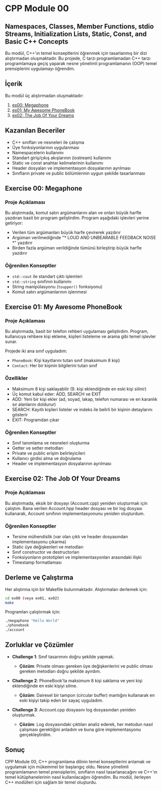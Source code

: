# CPP Module 00

## Namespaces, Classes, Member Functions, stdio Streams, Initialization Lists, Static, Const, and Basic C++ Concepts

Bu modül, C++'ın temel konseptlerini öğrenmek için tasarlanmış bir dizi alıştırmadan oluşmaktadır. Bu projede, C tarzı programlamadan C++ tarzı programlamaya geçiş yaparak nesne yönelimli programlamanın (OOP) temel prensiplerini uygulamayı öğrendim.

## İçerik

Bu modül üç alıştırmadan oluşmaktadır:

1. [ex00: Megaphone](#exercise-00-megaphone)
2. [ex01: My Awesome PhoneBook](#exercise-01-my-awesome-phonebook)
3. [ex02: The Job Of Your Dreams](#exercise-02-the-job-of-your-dreams)

## Kazanılan Beceriler

- C++ sınıfları ve nesneleri ile çalışma
- Üye fonksiyonlarının uygulanması
- Namespacelerin kullanımı
- Standart giriş/çıkış akışlarının (iostream) kullanımı
- Static ve const anahtar kelimelerinin kullanımı
- Header dosyaları ve implementasyon dosyalarının ayrılması
- Sınıfların private ve public bölümlerinin uygun şekilde tasarlanması

## Exercise 00: Megaphone

### Proje Açıklaması

Bu alıştırmada, komut satırı argümanlarını alan ve onları büyük harfle yazdıran basit bir program geliştirdim. Program aşağıdaki işlevleri yerine getiriyor:

- Verilen tüm argümanları büyük harfe çevirerek yazdırır
- Argüman verilmediğinde "* LOUD AND UNBEARABLE FEEDBACK NOISE *" yazdırır
- Birden fazla argüman verildiğinde tümünü birleştirip büyük harfle yazdırır

### Öğrenilen Konseptler

- `std::cout` ile standart çıktı işlemleri
- `std::string` sınıfının kullanımı
- String manipülasyonu (`toupper()` fonksiyonu)
- Komut satırı argümanlarının işlenmesi

## Exercise 01: My Awesome PhoneBook

### Proje Açıklaması

Bu alıştırmada, basit bir telefon rehberi uygulaması geliştirdim. Program, kullanıcıya rehbere kişi ekleme, kişileri listeleme ve arama gibi temel işlevler sunar.

Projede iki ana sınıf uyguladım:
- `PhoneBook`: Kişi kayıtlarını tutan sınıf (maksimum 8 kişi)
- `Contact`: Her bir kişinin bilgilerini tutan sınıf

### Özellikler

- Maksimum 8 kişi saklayabilir (9. kişi eklendiğinde en eski kişi silinir)
- Üç komut kabul eder: ADD, SEARCH ve EXIT
- ADD: Yeni bir kişi ekler (ad, soyad, lakap, telefon numarası ve en karanlık sır alanlarını doldurur)
- SEARCH: Kayıtlı kişileri listeler ve indeks ile belirli bir kişinin detaylarını gösterir
- EXIT: Programdan çıkar

### Öğrenilen Konseptler

- Sınıf tanımlama ve nesneleri oluşturma
- Getter ve setter metodları
- Private ve public erişim belirleyicileri
- Kullanıcı girdisi alma ve doğrulama
- Header ve implementasyon dosyalarının ayrılması

## Exercise 02: The Job Of Your Dreams

### Proje Açıklaması

Bu alıştırmada, eksik bir dosyayı (Account.cpp) yeniden oluşturmak için çalıştım. Bana verilen Account.hpp header dosyası ve bir log dosyası kullanarak, Account sınıfının implementasyonunu yeniden oluşturdum.

### Öğrenilen Konseptler

- Tersine mühendislik (var olan çıktı ve header dosyasından implementasyonu çıkarma)
- Static üye değişkenleri ve metodları
- Sınıf constructor ve destructorları
- Fonksiyonların prototipleri ve implementasyonları arasındaki ilişki
- Timestamp formatlaması

## Derleme ve Çalıştırma

Her alıştırma için bir Makefile bulunmaktadır. Alıştırmaları derlemek için:

```bash
cd ex00 (veya ex01, ex02)
make
```

Programları çalıştırmak için:

```bash
./megaphone "Hello World"
./phonebook
./account
```

## Zorluklar ve Çözümler

- **Challenge 1**: Sınıf tasarımını doğru şekilde yapmak.
  - **Çözüm**: Private olması gereken üye değişkenlerini ve public olması gereken metodları doğru şekilde ayırdım.

- **Challenge 2**: PhoneBook'ta maksimum 8 kişi saklama ve yeni kişi eklendiğinde en eski kişiyi silme.
  - **Çözüm**: Dairesel bir tampon (circular buffer) mantığını kullanarak en eski kişiyi takip eden bir sayaç uyguladım.

- **Challenge 3**: Account.cpp dosyasını log dosyasından yeniden oluşturmak.
  - **Çözüm**: Log dosyasındaki çıktıları analiz ederek, her metodun nasıl çalışması gerektiğini anladım ve buna göre implementasyonu gerçekleştirdim.

## Sonuç

CPP Module 00, C++ programlama dilinin temel konseptlerini anlamak ve uygulamak için mükemmel bir başlangıç oldu. Nesne yönelimli programlamanın temel prensiplerini, sınıfların nasıl tasarlanacağını ve C++'ın temel kütüphanelerinin nasıl kullanılacağını öğrendim. Bu modül, ilerleyen C++ modülleri için sağlam bir temel oluşturdu.
